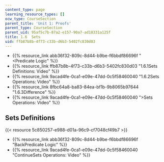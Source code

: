 ```yaml
---
content_type: page
learning_resource_types: []
ocw_type: CourseSection
parent_title: 'Unit 1: Proofs'
parent_type: CourseSection
parent_uid: 95af5c7b-87a2-e157-90a7-ad18331a125f
title: 1.6  Sets
uid: ffb87b8b-4f73-c33b-d6b3-5402fc830d03
---
```


*   {{% resource_link abb36f32-809c-8d44-b9be-f6bbdf86696f "\<Predicate Logic" %}}
*   {{% resource_link ffb87b8b-4f73-c33b-d6b3-5402fc830d03 "1.6.1Sets Definitions: Video" %}}
*   {{% resource_link 9acad4fe-0ca1-e09e-47dd-0c5f58460040 "1.6.2Sets Operations: Video" %}}
*   {{% resource_link 8fbc64a8-ba83-84ea-bf1b-9b8065b97644 "1.6.3Difference" %}}
*   {{% resource_link 9acad4fe-0ca1-e09e-47dd-0c5f58460040 "\>Sets Operations: Video" %}}

Sets Definitions
----------------

{{< resource 5c850257-e988-d01a-96c9-cf7048cf49b7 >}}

*   {{% resource_link abb36f32-809c-8d44-b9be-f6bbdf86696f "BackPredicate Logic" %}}
*   {{% resource_link 9acad4fe-0ca1-e09e-47dd-0c5f58460040 "ContinueSets Operations: Video" %}}